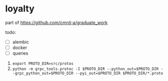 # loyalty

part of https://github.com/cmrd-a/graduate_work

todo:
- [ ] alembic
- [ ] docker
- [ ] queries

1. `export PROTO_DIR=src/protos`
2. `python -m grpc_tools.protoc -I $PROTO_DIR --python_out=$PROTO_DIR --grpc_python_out=$PROTO_DIR --pyi_out=$PROTO_DIR $PROTO_DIR/*.proto`